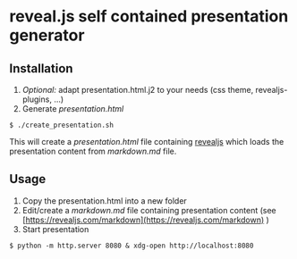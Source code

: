 # reveal.js self contained presentation generator

## Installation

  1. *Optional:* adapt presentation.html.j2 to your needs (css theme, revealjs-plugins, ...)
  2. Generate *presentation.html*

    $ ./create_presentation.sh

This will create a *presentation.html* file containing [revealjs](https://revealjs.com) which loads the presentation content from *markdown.md* file.

## Usage

  1. Copy the presentation.html into a new folder
  3. Edit/create a *markdown.md* file containing presentation content (see [https://revealjs.com/markdown](https://revealjs.com/markdown) )
  3. Start presentation


    $ python -m http.server 8080 & xdg-open http://localhost:8080



